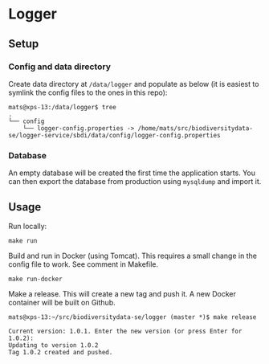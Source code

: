 # Logger

## Setup

### Config and data directory
Create data directory at `/data/logger` and populate as below (it is easiest to symlink the config files to the ones in this repo):
```
mats@xps-13:/data/logger$ tree
.
└── config
    └── logger-config.properties -> /home/mats/src/biodiversitydata-se/logger-service/sbdi/data/config/logger-config.properties
```

### Database
An empty database will be created the first time the application starts. You can then export the database from production using `mysqldump` and import it.

## Usage
Run locally:
```
make run
```

Build and run in Docker (using Tomcat). This requires a small change in the config file to work. See comment in Makefile.
```
make run-docker
```

Make a release. This will create a new tag and push it. A new Docker container will be built on Github.
```
mats@xps-13:~/src/biodiversitydata-se/logger (master *)$ make release

Current version: 1.0.1. Enter the new version (or press Enter for 1.0.2): 
Updating to version 1.0.2
Tag 1.0.2 created and pushed.
```
